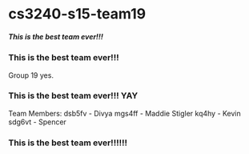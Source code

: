 # cs3240-s15-team19

##### This is the best team ever!!!

### This is the best team ever!!!
Group 19 yes.

### This is the best team ever!!! YAY

Team Members:
dsb5fv - Divya
mgs4ff - Maddie Stigler
kq4hy - Kevin
sdg6vt - Spencer

### This is the best team ever!!!!!!
